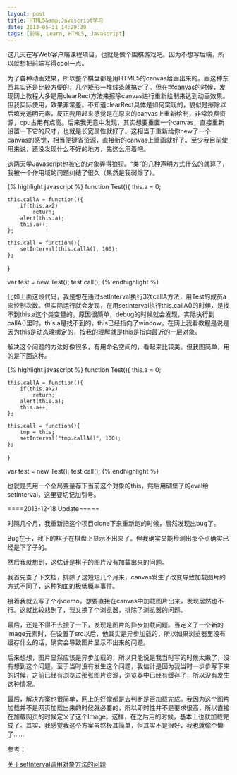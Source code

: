 ```yaml
---
layout: post
title: HTML5&amp;Javascript学习
date: 2013-05-31 14:29:39
tags: [前端, Learn, HTML5, Javascript]
---
```


这几天在写Web客户端课程项目，也就是做个围棋游戏吧。因为不想写后端，所以就想把前端写得cool一点。  

为了各种动画效果，所以整个棋盘都是用HTML5的canvas给画出来的。画这种东西其实还是比较方便的，几个矩形一堆线条就搞定了。但在学canvas的时候，发现网上教程大多是用clearRect方法来擦除canvas进行重新绘制来达到动画效果。但我实际使用，效果非常差。不知道clearRect具体是如何实现的，貌似是擦除以后填充透明元素，反正我用起来感觉是在原来的canvas上重新绘制，非常浪费资源，cpu占用有点高。后来我无意中发现，其实想要重置一个canvas，直接重新设置一下它的尺寸，也就是长宽属性就好了。这相当于重新给你new了一个canvas的感觉，相当便捷省资源，直接新的canvas上重画就好了。至少我目前使用来说，还没发现什么不好的地方，先这么用着吧。  

这两天学Javascript也被它的对象弄得狼狈。“类”的几种声明方式什么的就算了，我被一个作用域的问题纠结了很久（果然是我弱爆了）。  

{% highlight javascript %}
function Test(){
    this.a = 0;

    this.callA = function(){
        if(this.a>2)
            return;
        alert(this.a);
        this.a++;
    };
    
    this.call = function(){
        setInterval(this.callA(), 100);
    };
}

var test = new Test();
test.call();
{% endhighlight %}

比如上面这段代码，我是想在通过setInterval执行3次callA方法，用Test的成员a来控制次数。但实际运行就会发现，在用setInterval执行this.callA()的时候，是找不到this.a这个类变量的。原因很简单，debug的时候就会发现，实际执行到callA()里时，this.a是找不到的，this已经指向了window。在网上我看教程是说是因为this是动态晚绑定的，按我的理解就是this是指向最近的一层对象。  

解决这个问题的方法好像很多，有用命名空间的，看起来比较美。但我图简单，用的是下面这种。  

{% highlight javascript %}
function Test(){
    this.a = 0;

    this.callA = function(){
        if(this.a>2)
            return;
        alert(this.a);
        this.a++;
    };
    
    this.call = function(){
        tmp = this;
        setInterval("tmp.callA()", 100);
    };
}

var test = new Test();
test.call();
{% endhighlight %}

也就是先用一个全局变量存下当前这个对象的this，然后用碉堡了的eval给setInterval，这里要切记加引号。  


====2013-12-18 Update=====

时隔几个月，我重新把这个项目clone下来重新跑的时候，居然发现出bug了。

Bug在于，我下的棋子在棋盘上显示不出来了。但我确实又能检测出那个点确实已经是下了子的。

然后我就想到，这估计是棋子的图片没有加载出来的问题。

我首先查了下文档，排除了这短短几个月来，canvas发生了改变导致加载图片的方式不同了，这种狗血的极低概率事件。

接着我就去写了个小demo，想要直接在canvas中加载图片出来，发现居然也不行。这就比较悲剧了，我又换了个浏览器，排除了浏览器的问题。

最后，还是不得不去搜了一下，发现是图片的异步加载问题。当定义了一个新的Image元素时，在设置了src以后，他其实是异步加载的，所以如果浏览器里没有缓存什么的话，确实会导致图片显示不出来的问题。

后来想想，图片显然应该是异步加载的，所以只能说是我当时写的时候太嫩了，没有想到这个问题。至于当时没有发生这个问题，我估计是因为我当时一步步写下来的时候，之前已经有浏览过那张图片资源，浏览器中已经有缓存了，所以没有发生这种情况。

最后，解决方案也很简单，网上的好像都是去判断是否加载完成。我因为这个图片加载并不是网页加载出来的时候就必要的，所以即时性并不是要求很高，所以直接在加载网页的时候定义了这个Image。这样，在之后用的时候，基本上也就加载完成了。其实，我感觉我这个方案虽然极其简单，但其实不是很好，我也就偷个懒了……



参考：  

[关于setInterval调用对象方法的问题](http://www.cnblogs.com/sparon/archive/2011/04/26/2029268.html)

